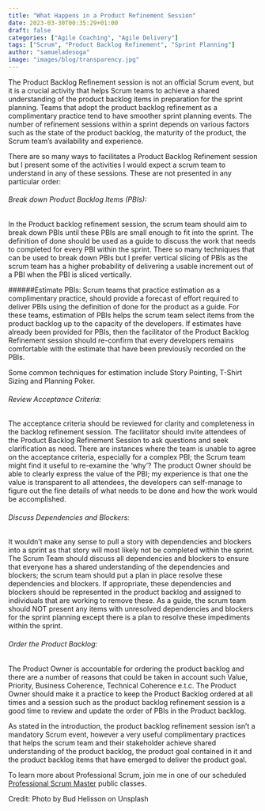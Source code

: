 ```yaml
---
title: "What Happens in a Product Refinement Session"
date: 2023-03-30T00:35:29+01:00
draft: false
categories: ["Agile Coaching", "Agile Delivery"]
tags: ["Scrum", "Product Backlog Refinement", "Sprint Planning"]
author: "samueladesoga"
image: "images/blog/transparency.jpg"
---
```


The Product Backlog Refinement session is not an official Scrum event, but it is a
crucial activity that helps Scrum teams to achieve a shared understanding of the
product backlog items in preparation for the sprint planning. Teams that adopt the product backlog refinement as a complimentary practice tend to have smoother sprint planning events. The number of refinement sessions within a sprint depends on various factors such as the state of the product backlog, the maturity of the product, the Scrum team’s availability and experience.

There are so many ways to facilitates a Product Backlog Refinement session but I present some of the activities I would expect a scrum team to understand in any of these sessions. These are not presented in any particular order:

###### Break down Product Backlog Items (PBIs): 
In the Product backlog refinement session, the scrum team should aim to break down PBIs until these PBIs are small enough to fit into the sprint. The definition of done should be used as a guide to discuss the work that needs to completed for every PBI within the sprint. There so many techniques that can be used to break down PBIs but I prefer vertical slicing of PBIs as the scrum team has a higher probability of delivering a usable increment out of a PBI when the PBI is sliced vertically.

######Estimate PBIs: 
Scrum teams that practice estimation as a complimentary practice, should provide a forecast of effort required to deliver PBIs using the definition of done for the product as a guide. For these teams, estimation of PBIs helps the scrum team select items from the product backlog up to the capacity of the developers. If estimates have already been provided for PBIs, then the facilitator of the Product Backlog Refinement session should re-confirm that every developers remains comfortable with the estimate that have been previously recorded on the PBIs.

Some common techniques for estimation include Story Pointing, T-Shirt Sizing and Planning Poker.

###### Review Acceptance Criteria: 
The acceptance criteria should be reviewed for clarity and completeness in the backlog refinement session. The facilitator should invite attendees of the Product Backlog Refinement Session to ask questions and seek clarification as need. There are instances where the team is unable to agree on the acceptance criteria, especially for a complex PBI; the Scrum team might find it useful to re-examine the ‘why’? The product Owner should be able to clearly express the value of the PBI; my experience is that one the value is transparent to all attendees, the developers can self-manage to figure out the fine details of what needs to be done and how the work would be accomplished.

###### Discuss Dependencies and Blockers: 
It wouldn’t make any sense to pull a story with
dependencies and blockers into a sprint as that story will most likely not be completed within the sprint. The Scrum Team should discuss all dependencies and blockers to ensure that everyone has a shared understanding of the dependencies and blockers; the scrum team should put a plan in place resolve these dependencies and blockers. If appropriate, these dependencies and blockers should be represented in the product backlog and assigned to individuals that are working to remove these. As a guide, the scrum team should NOT present any items with unresolved dependencies and blockers for the sprint planning except there is a plan to resolve these impediments within the sprint.

###### Order the Product Backlog: 
The Product Owner is accountable for ordering the product backlog and there are a number of reasons that could be taken in account such Value, Priority, Business Coherence, Technical Coherence e.t.c. The Product Owner should make it a practice to keep the Product Backlog ordered at all times and a session such as the product backlog refinement session is a good time to review and update the order of PBIs in the Product backlog.

As stated in the introduction, the product backlog refinement session isn’t a mandatory Scrum event, however a very useful complimentary practices that helps the scrum team and their stakeholder achieve shared understanding of the product backlog, the product goal contained in it and the product backlog items that have emerged to deliver the product goal.


To learn more about Professional Scrum, join me in one of our scheduled [Professional Scrum Master](https://www.valuehut.co/services/training/professional-scrum-master) public classes.




Credit: Photo by Bud Helisson on Unsplash


